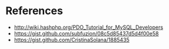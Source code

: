 # References
* http://wiki.hashphp.org/PDO_Tutorial_for_MySQL_Developers
* https://gist.github.com/subfuzion/08c5d85437d5d4f00e58
* https://gist.github.com/CristinaSolana/1885435